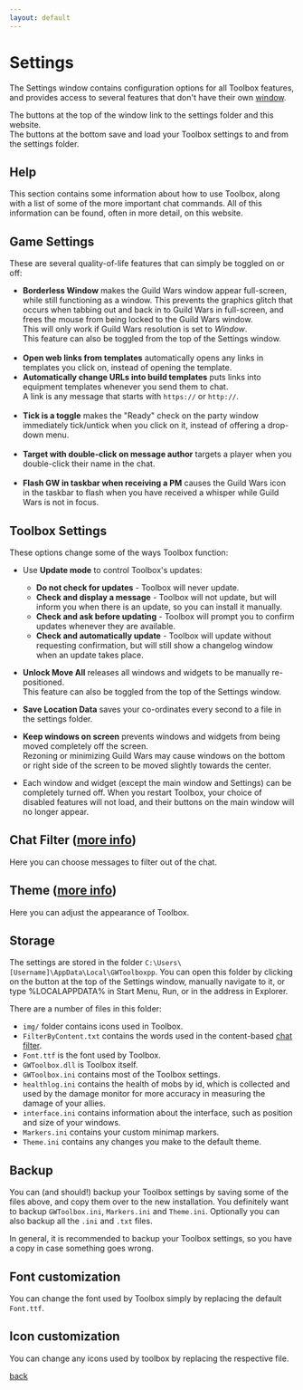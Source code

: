```yaml
---
layout: default
---
```


# Settings
The Settings window contains configuration options for all Toolbox features, and provides access to several features that don't have their own [window](windows).

The buttons at the top of the window link to the settings folder and this website.<br />
The buttons at the bottom save and load your Toolbox settings to and from the settings folder. 

## Help
This section contains some information about how to use Toolbox, along with a list of some of the more important chat commands. All of this information can be found, often in more detail, on this website.

## Game Settings
These are several quality-of-life features that can simply be toggled on or off:
* **Borderless Window** makes the Guild Wars window appear full-screen, while still functioning as a window. This prevents the graphics glitch that occurs when tabbing out and back in to Guild Wars in full-screen, and frees the mouse from being locked to the Guild Wars window.  
 This will only work if Guild Wars resolution is set to *Window*.  
 This feature can also be toggled from the top of the Settings window.<br /><br />
* **Open web links from templates** automatically opens any links in templates you click on, instead of opening the template.
* **Automatically change URLs into build templates** puts links into equipment templates whenever you send them to chat.  
 A link is any message that starts with `https://` or `http://`.<br /><br />  
* **Tick is a toggle** makes the "Ready" check on the party window immediately tick/untick when you click on it, instead of offering a drop-down menu.<br /><br />
* **Target with double-click on message author** targets a player when you double-click their name in the chat.<br /><br />
* **Flash GW in taskbar when receiving a PM** causes the Guild Wars icon in the taskbar to flash when you have received a whisper while Guild Wars is not in focus.

## Toolbox Settings
These options change some of the ways Toolbox function:
* Use **Update mode** to control Toolbox's updates:
  * **Do not check for updates** - Toolbox will never update.
  * **Check and display a message** - Toolbox will not update, but will inform you when there is an update, so you can install it manually.
  * **Check and ask before updating** - Toolbox will prompt you to confirm updates whenever they are available.
  * **Check and automatically update** - Toolbox will update without requesting confirmation, but will still show a changelog window when an update takes place.
  
* **Unlock Move All** releases all windows and widgets to be manually re-positioned.  
  This feature can also be toggled from the top of the Settings window.
  
* **Save Location Data** saves your co-ordinates every second to a file in the settings folder.

* **Keep windows on screen** prevents windows and widgets from being moved completely off the screen.  
 Rezoning or minimizing Guild Wars may cause windows on the bottom or right side of the screen to be moved slightly towards the center.

* Each window and widget (except the main window and Settings) can be completely turned off. When you restart Toolbox, your choice of disabled features will not load, and their buttons on the main window will no longer appear.

## Chat Filter ([more info](filter))
Here you can choose messages to filter out of the chat.

## Theme ([more info](theme))
Here you can adjust the appearance of Toolbox.

## Storage
The settings are stored in the folder `C:\Users\[Username]\AppData\Local\GWToolboxpp`. You can open this folder by clicking on the button at the top of the Settings window, manually navigate to it, or type %LOCALAPPDATA% in Start Menu, Run, or in the address in Explorer.

There are a number of files in this folder:

* `img/` folder contains icons used in Toolbox.
* `FilterByContent.txt` contains the words used in the content-based [chat filter](filter).
* `Font.ttf` is the font used by Toolbox.
* `GWToolbox.dll` is Toolbox itself.
* `GWToolbox.ini` contains most of the Toolbox settings.
* `healthlog.ini` contains the health of mobs by id, which is collected and used by the damage monitor for more accuracy in measuring the damage of your allies.
* `interface.ini` contains information about the interface, such as position and size of your windows.
* `Markers.ini` contains your custom minimap markers.
* `Theme.ini` contains any changes you make to the default theme.


## Backup
You can (and should!) backup your Toolbox settings by saving some of the files above, and copy them over to the new installation. You definitely want to backup `GWToolbox.ini`, `Markers.ini` and `Theme.ini`. Optionally you can also backup all the `.ini` and `.txt` files.

In general, it is recommended to backup your Toolbox settings, so you have a copy in case something goes wrong.

## Font customization
You can change the font used by Toolbox simply by replacing the default `Font.ttf`.

## Icon customization
You can change any icons used by toolbox by replacing the respective file. 

[back](./)
